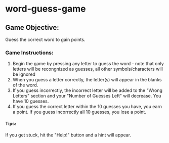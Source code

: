 # word-guess-game

## Game Objective:
Guess the correct word to gain points.

### Game Instructions:
1. Begin the game by pressing any letter to guess the word - note that only letters will be recongnized as guesses, all other symbols/characters will be ignored
2. When you guess a letter correctly, the letter(s) will appear in the blanks of the word. 
3. If you guess incorrectly, the incorrect letter will be added to the "Wrong Letters" section and your "Number of Guesses Left" will decrease. You have 10 guesses. 
4. If you guess the correct letter within the 10 guesses you have, you earn a point. If you guess incorrectly all 10 guesses, you lose a point. 
  #### Tips:
  If you get stuck, hit the "Help!" button and a hint will appear. 
